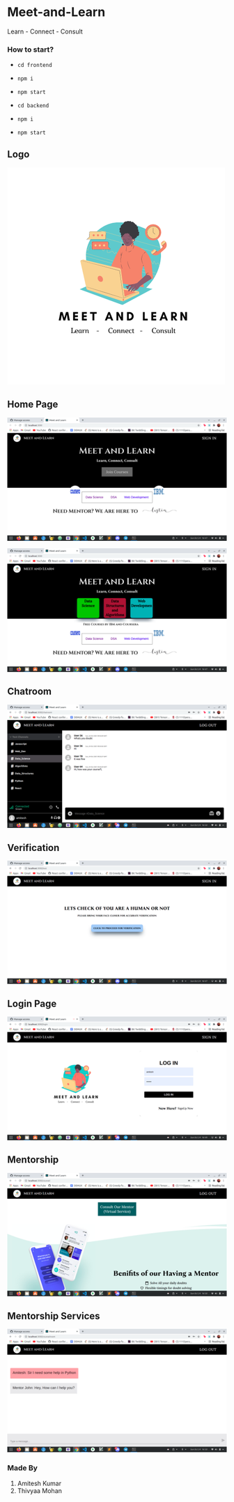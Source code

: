 # Meet-and-Learn

Learn - Connect - Consult

### How to start?
- `cd frontend`
- `npm i`
- `npm start`

- `cd backend`
- `npm i`
- `npm start`

## Logo
![clone images](/Logo.png)

## Home Page
![clone images](/home1.png)

![clone images](/home.png)

## Chatroom
![clone images](/talk.png)

## Verification
![clone images](/verify.png)

## Login Page
![clone images](/login.png)

## Mentorship
![clone images](/consult1.png)

## Mentorship Services
![clone images](/consult.png)


### Made By
1. Amitesh Kumar
2. Thivyaa Mohan
